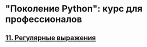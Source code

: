 # "Поколение Python": курс для профессионалов

## [11. Регулярные выражения](../Python_Generation_for_professionals/011.md)
